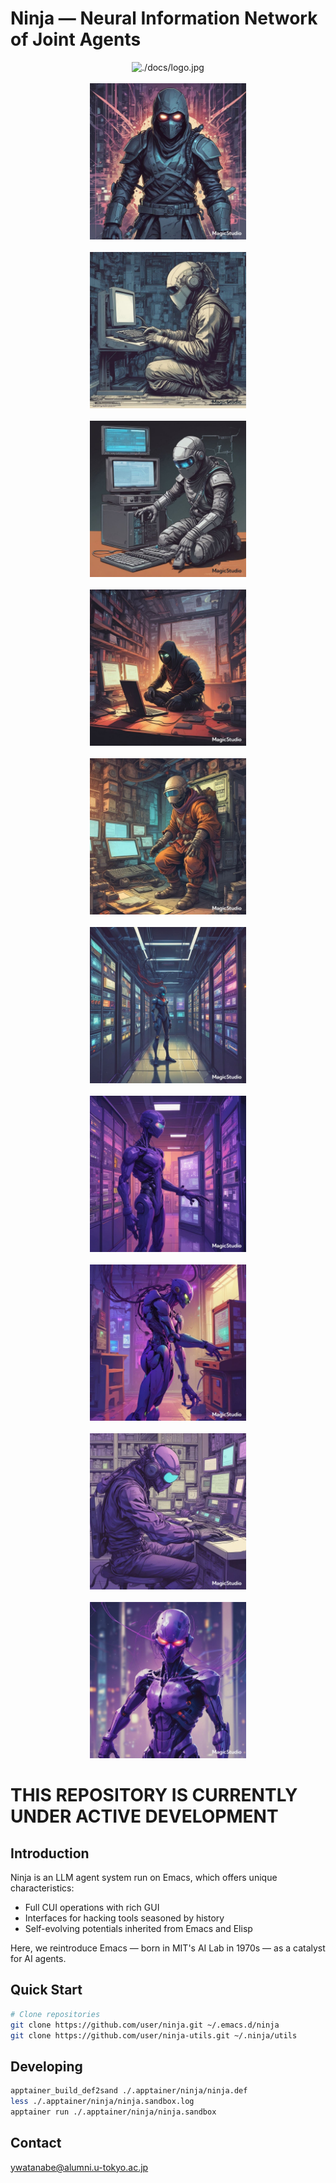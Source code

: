 <!-- ---
!-- title: ./Semacs/README.md
!-- author: ywatanabe
!-- date: 2024-12-08 03:12:12
!-- --- -->

# Ninja — Neural Information Network of Joint Agents
<p align="center">
  <img src="./docs/logo.jpg" width="250px" alt="./docs/logo.jpg">
  <br><br>
  <img src="./docs/logos/logo_01.jpg" width="250px" alt="./docs/logo.jpg">
  <br><br>  
  <img src="./docs/logos/logo_02.jpg" width="250px" alt="./docs/logo.jpg">
  <br><br>  
  <img src="./docs/logos/logo_03.jpg" width="250px" alt="./docs/logo.jpg">
  <br><br>  
  <img src="./docs/logos/logo_04.jpg" width="250px" alt="./docs/logo.jpg">
  <br><br>  
  <img src="./docs/logos/logo_05.jpg" width="250px" alt="./docs/logo.jpg">
  <br><br>  
  <img src="./docs/logos/logo_06.jpg" width="250px" alt="./docs/logo.jpg">
  <br><br>  
  <img src="./docs/logos/logo_07.jpg" width="250px" alt="./docs/logo.jpg">
  <br><br>  
  <img src="./docs/logos/logo_08.jpg" width="250px" alt="./docs/logo.jpg">
  <br><br>  
  <img src="./docs/logos/logo_09.jpg" width="250px" alt="./docs/logo.jpg">
  <br><br>  
  <img src="./docs/logos/logo_10.jpg" width="250px" alt="./docs/logo.jpg"> 
</p>


THIS REPOSITORY IS CURRENTLY UNDER ACTIVE DEVELOPMENT
=====================================================

## Introduction
Ninja is an LLM agent system run on Emacs, which offers unique characteristics:
- Full CUI operations with rich GUI
- Interfaces for hacking tools seasoned by history
- Self-evolving potentials inherited from Emacs and Elisp

Here, we reintroduce Emacs — born in MIT's AI Lab in 1970s — as a catalyst for AI agents.

## Quick Start
```bash
# Clone repositories
git clone https://github.com/user/ninja.git ~/.emacs.d/ninja
git clone https://github.com/user/ninja-utils.git ~/.ninja/utils
```

## Developing
``` bash
apptainer_build_def2sand ./.apptainer/ninja/ninja.def
less ./.apptainer/ninja/ninja.sandbox.log
apptainer run ./.apptainer/ninja/ninja.sandbox
```

## Contact
ywatanabe@alumni.u-tokyo.ac.jp
